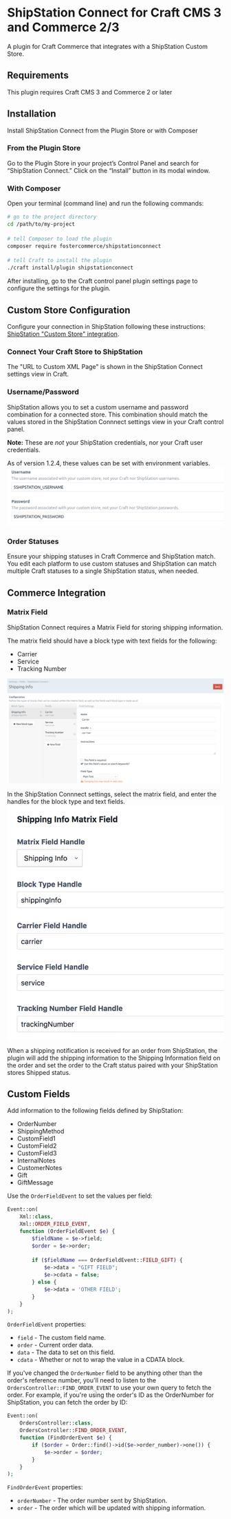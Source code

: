 # ShipStation Connect for Craft CMS 3 and Commerce 2/3

A plugin for Craft Commerce that integrates with a ShipStation Custom Store.

## Requirements

This plugin requires Craft CMS 3 and Commerce 2 or later

## Installation

Install ShipStation Connect from the Plugin Store or with Composer

### From the Plugin Store

Go to the Plugin Store in your project’s Control Panel and search for “ShipStation Connect.” Click on the “Install” button in its modal window.

### With Composer

Open your terminal (command line) and run the following commands:

```bash
# go to the project directory
cd /path/to/my-project

# tell Composer to load the plugin
composer require fostercommerce/shipstationconnect

# tell Craft to install the plugin
./craft install/plugin shipstationconnect
```

After installing, go to the Craft control panel plugin settings page to configure the settings for the plugin.

## Custom Store Configuration

Configure your connection in ShipStation following these instructions: [ShipStation "Custom Store" integration](https://help.shipstation.com/hc/en-us/articles/360025856192-Custom-Store-Development-Guide#UUID-685007d9-4cda-06f2-d2f6-011ab46805af_UUID-001f552d-4260-aeb0-8a23-0f6ff166e045).

### Connect Your Craft Store to ShipStation

The "URL to Custom XML Page" is shown in the ShipStation Connect settings view in Craft.

### Username/Password

ShipStation allows you to set a custom username and password combination for a connected store. This combination should match the values stored in the ShipStation Connnect settings view in your Craft control panel.

**Note:** These are *not* your ShipStation credentials, nor your Craft user credentials.

As of version 1.2.4, these values can be set with environment variables.
![Username/Password variables](screenshots/username-password-env-values.png)

### Order Statuses

Ensure your shipping statuses in Craft Commerce and ShipStation match. You edit each platform to use custom statuses and ShipStation can match multiple Craft statuses to a single ShipStation status, when needed.

## Commerce Integration

### Matrix Field

ShipStation Connect requires a Matrix Field for storing shipping information.

The matrix field should have a block type with text fields for the following:

- Carrier
- Service
- Tracking Number

![Matrix Field configuration](screenshots/matrix_field.png)

In the ShipStation Connnect settings, select the matrix field, and enter the handles for the block type and text fields.
![Shipping Info Matrix Field](screenshots/shipping-info-matrix-field.png)

When a shipping notification is received for an order from ShipStation, the plugin will add the shipping information to the Shipping Information field on the order and set the order to the Craft status paired with your ShipStation stores Shipped status.

## Custom Fields

Add information to the following fields defined by ShipStation:

- OrderNumber
- ShippingMethod
- CustomField1
- CustomField2
- CustomField3
- InternalNotes
- CustomerNotes
- Gift
- GiftMessage

Use the `OrderFieldEvent` to set the values per field:

```php
Event::on(
    Xml::class,
    Xml::ORDER_FIELD_EVENT,
    function (OrderFieldEvent $e) {
        $fieldName = $e->field;
        $order = $e->order;

        if ($fieldName === OrderFieldEvent::FIELD_GIFT) {
            $e->data = "GIFT FIELD";
            $e->cdata = false;
        } else {
            $e->data = 'OTHER FIELD';
        }
    }
);
```

`OrderFieldEvent` properties:

- `field` - The custom field name.
- `order` - Current order data.
- `data` - The data to set on this field.
- `cdata` - Whether or not to wrap the value in a CDATA block.

If you've changed the `OrderNumber` field to be anything other than the order's reference number, you'll need to listen to the `OrdersController::FIND_ORDER_EVENT` to use your own query to fetch the order. For example, if you're using the order's ID as the OrderNumber for ShipStation, you can fetch the order by ID:

```php
Event::on(
    OrdersController::class,
    OrdersController::FIND_ORDER_EVENT,
    function (FindOrderEvent $e) {
        if ($order = Order::find()->id($e->order_number)->one()) {
            $e->order = $order;
        }
    }
);
```

`FindOrderEvent` properties:

- `orderNumber` - The order number sent by ShipStation.
- `order` - The order which will be updated with shipping information.

